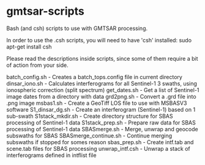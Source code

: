 # gmtsar-scripts
Bash (and csh) scripts to use with GMTSAR processing.

In order to use the .csh scripts, you will need to have 'csh' installed:
  sudo apt-get install csh
 
Please read the descriptions inside scripts, since some of them require a bit of action from your side.

batch_config.sh			-	Creates a batch_tops.config file in current directory
dinsar_iono.sh			-	Calculates interferograms for all Sentinel-1 3 swaths, using ionospheric correction (split spectrum)
get_dates.sh			-	Get a list of Sentinel-1 image dates from a directory with data
grd2png.sh				-	Convert a .grd file into .png image
msbas1.sh				-	Create a GeoTiff LOS file to use with MSBASV3 software
S1_dinsar_dg.sh			-	Create an interferogram (Sentinel-1) based on 1 sub-swath
S1stack_mkdir.sh		-	Create directory structure for SBAS processing of Sentinel-1 data
S1stack_prep.sh			-	Prepare raw data for SBAS processing of Sentinel-1 data
SBASmerge.sh			-	Merge, unwrap and geocode subswaths for SBAS
SBASmerge_continue.sh	-	Continue merging subswaths if stopped for somes reason
sbas_prep.sh			-	Create intf.tab and scene.tab files for SBAS processing
unwrap_intf.csh			-	Unwrap a stack of interferograms defined in intflist file
